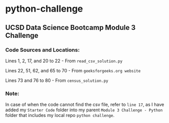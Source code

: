 # python-challenge
## UCSD Data Science Bootcamp Module 3 Challenge

### Code Sources and Locations:

Lines 1, 2, 17, and 20 to 22 - From `read_csv_solution.py`

Lines 22, 51, 62, and 65 to 70 - From `geeksforgeeks.org website`

Lines 73 and 76 to 80 - From `census_solution.py`

### **Note:**

In case of when the code cannot find the csv file, refer to `line 17`, as I have added my `Starter Code` folder into my parent `Module 3 Challenge - Python` folder that includes my local repo `python challenge`.

